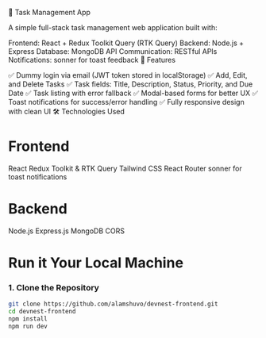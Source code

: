 📝 Task Management App

A simple full-stack task management web application built with:

Frontend: React + Redux Toolkit Query (RTK Query)
Backend: Node.js + Express
Database: MongoDB
API Communication: RESTful APIs
Notifications: sonner for toast feedback
🚀 Features

✅ Dummy login via email (JWT token stored in localStorage)
✅ Add, Edit, and Delete Tasks
✅ Task fields: Title, Description, Status, Priority, and Due Date
✅ Task listing with error fallback
✅ Modal-based forms for better UX
✅ Toast notifications for success/error handling
✅ Fully responsive design with clean UI
🛠️ Technologies Used

# Frontend
React
Redux Toolkit & RTK Query
Tailwind CSS
React Router
sonner for toast notifications
# Backend
Node.js
Express.js
MongoDB 
CORS


# Run it Your Local Machine 
### 1. Clone the Repository

```bash
git clone https://github.com/alamshuvo/devnest-frontend.git
cd devnest-frontend
npm install 
npm run dev

